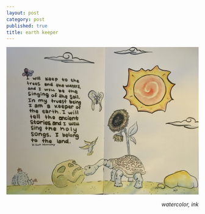 ```yaml
---
layout: post
category: post
published: true
title: earth keeper
---
```

![keeper of the earth](/media/u-r-da-land.jpeg)
<!--more-->
<span class='date' style='float:right;'>*watercolor, ink*</span>  
  
  
  